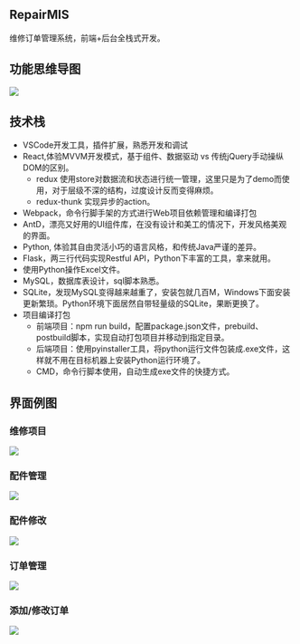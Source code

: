 ## RepairMIS
维修订单管理系统，前端+后台全栈式开发。


## 功能思维导图
<p><img src="http://xwh817.gitee.io/files/images/repair_mis/RepairMIS.png"></p>


## 技术栈
- VSCode开发工具，插件扩展，熟悉开发和调试
- React,体验MVVM开发模式，基于组件、数据驱动 vs 传统jQuery手动操纵DOM的区别。
  - redux 使用store对数据流和状态进行统一管理，这里只是为了demo而使用，对于层级不深的结构，过度设计反而变得麻烦。
  - redux-thunk 实现异步的action。
- Webpack，命令行脚手架的方式进行Web项目依赖管理和编译打包
- AntD，漂亮又好用的UI组件库，在没有设计和美工的情况下，开发风格美观的界面。
- Python, 体验其自由灵活小巧的语言风格，和传统Java严谨的差异。
- Flask，两三行代码实现Restful API，Python下丰富的工具，拿来就用。
- 使用Python操作Excel文件。
- MySQL，数据库表设计，sql脚本熟悉。
- SQLite，发现MySQL变得越来越重了，安装包就几百M，Windows下面安装更新繁琐。Python环境下面居然自带轻量级的SQLite，果断更换了。
- 项目编译打包
  - 前端项目：npm run build，配置package.json文件，prebuild、postbuild脚本，实现自动打包项目并移动到指定目录。
  - 后端项目：使用pyinstaller工具，将python运行文件包装成.exe文件，这样就不用在目标机器上安装Python运行环境了。
  - CMD，命令行脚本使用，自动生成exe文件的快捷方式。

## 界面例图

### 维修项目
<img src="http://xwh817.gitee.io/files/images/repair_mis/repairItems.png">

### 配件管理
<img src="http://xwh817.gitee.io/files/images/repair_mis/partList.png">

### 配件修改
<img src="http://xwh817.gitee.io/files/images/repair_mis/partDetail.png">

### 订单管理
<img src="http://xwh817.gitee.io/files/images/repair_mis/orderList.png">

### 添加/修改订单
<img src="http://xwh817.gitee.io/files/images/repair_mis/orderDetail.png">
